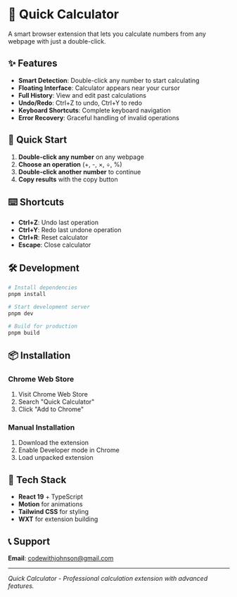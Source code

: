 # 🧮 Quick Calculator

A smart browser extension that lets you calculate numbers from any webpage with just a double-click.

## ✨ Features

- **Smart Detection**: Double-click any number to start calculating
- **Floating Interface**: Calculator appears near your cursor
- **Full History**: View and edit past calculations
- **Undo/Redo**: Ctrl+Z to undo, Ctrl+Y to redo
- **Keyboard Shortcuts**: Complete keyboard navigation
- **Error Recovery**: Graceful handling of invalid operations

## 🚀 Quick Start

1. **Double-click any number** on any webpage
2. **Choose an operation** (+, -, ×, ÷, %)
3. **Double-click another number** to continue
4. **Copy results** with the copy button

## ⌨️ Shortcuts

- **Ctrl+Z**: Undo last operation
- **Ctrl+Y**: Redo last undone operation  
- **Ctrl+R**: Reset calculator
- **Escape**: Close calculator

## 🛠️ Development

```bash
# Install dependencies
pnpm install

# Start development server
pnpm dev

# Build for production
pnpm build
```

## 📦 Installation

### Chrome Web Store
1. Visit Chrome Web Store
2. Search "Quick Calculator"
3. Click "Add to Chrome"

### Manual Installation
1. Download the extension
2. Enable Developer mode in Chrome
3. Load unpacked extension

## 🔧 Tech Stack

- **React 19** + TypeScript
- **Motion** for animations
- **Tailwind CSS** for styling
- **WXT** for extension building

## 📞 Support

**Email**: codewithjohnson@gmail.com

---

*Quick Calculator - Professional calculation extension with advanced features.*
